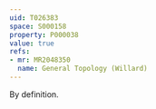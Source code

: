 ```yaml
---
uid: T026383
space: S000158
property: P000038
value: true
refs:
- mr: MR2048350
  name: General Topology (Willard)
---
```


By definition.
